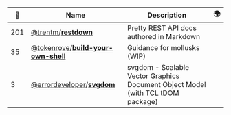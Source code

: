 |:star2: | Name | Description | 🌍|
|---|---|---|---|
|201|[@trentm](https://github.com/trentm)/[**restdown**](https://github.com/trentm/restdown)|Pretty REST API docs authored in Markdown||
|35|[@tokenrove](https://github.com/tokenrove)/[**build-your-own-shell**](https://github.com/tokenrove/build-your-own-shell)|Guidance for mollusks (WIP)||
|3|[@errordeveloper](https://github.com/errordeveloper)/[**svgdom**](https://github.com/errordeveloper/svgdom)|svgdom - Scalable Vector Graphics Document Object Model (with TCL tDOM package)||

